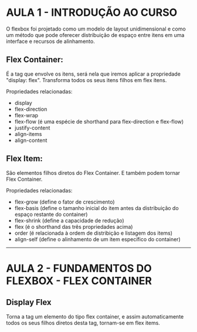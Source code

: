 # AULA 1 - INTRODUÇÃO AO CURSO

O flexbox foi projetado como um modelo de layout unidimensional e como um método que pode oferecer distribuição de espaço entre itens em uma interface e recursos de alinhamento.

## Flex Container:
É a tag que envolve os itens, será nela que iremos aplicar a propriedade "display: flex". Transforma todos os seus itens filhos em flex itens.

Propriedades relacionadas:
* display
* flex-direction
* flex-wrap
* flex-flow (é uma espécie de shorthand para flex-direction e flex-flow)
* justify-content
* align-items
* align-content

## Flex Item:
São elementos filhos diretos do Flex Container. E também podem tornar Flex Container.

Propriedades relacionadas:
* flex-grow (define o fator de crescimento)
* flex-basis (define o tamanho inicial do item antes da distribuição do espaço restante do container) 
* flex-shrink (define a capacidade de redução)
* flex (é o shorthand das três propriedades acima)
* order (é relacionada à ordem de distribição e listagem dos items)
* align-self (define o alinhamento de um item específico do container)

--- 

# AULA 2 - FUNDAMENTOS DO FLEXBOX - FLEX CONTAINER
## Display Flex
Torna a tag um elemento do tipo flex container, e assim automaticamente todos os seus filhos diretos desta tag, tornam-se em flex items.


